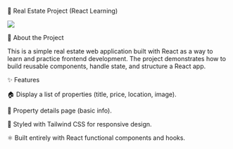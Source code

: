 🏡 Real Estate Project (React Learning)


<img src="public/cap1"/>

📖 About the Project

This is a simple real estate web application built with React as a way to learn and practice frontend development.
The project demonstrates how to build reusable components, handle state, and structure a React app.

✨ Features

🏠 Display a list of properties (title, price, location, image).


📄 Property details page (basic info).

🎨 Styled with Tailwind CSS for responsive design.

⚛️ Built entirely with React functional components and hooks.


